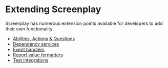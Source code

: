 # Extending Screenplay

Screenplay has numerous extension points available for developers to add their own functionality. 

* [Abilities, Actions & Questions]
* [Dependency services]
* [Event handlers]
* [Report value formatters]
* [Test integrations]

[Abilities, Actions & Questions]: AbilitiesActionsAndQuestions.md
[Dependency services]: DependencyServices.md
[Event handlers]: EventHandlers.md
[Report value formatters]: ReportFormtters.md
[Test integrations]: TestIntegrations.md